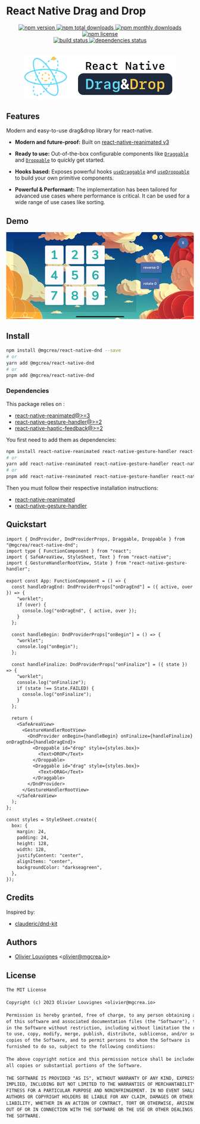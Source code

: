 # React Native Drag and Drop

<!-- markdownlint-disable MD033 -->
<p align="center">
  <a href="https://www.npmjs.com/package/@mgcrea/react-native-dnd">
    <img src="https://img.shields.io/npm/v/@mgcrea/react-native-dnd.svg?style=for-the-badge" alt="npm version" />
  </a>
  <a href="https://www.npmjs.com/package/@mgcrea/react-native-dnd">
    <img src="https://img.shields.io/npm/dt/@mgcrea/react-native-dnd.svg?style=for-the-badge" alt="npm total downloads" />
  </a>
  <a href="https://www.npmjs.com/package/@mgcrea/react-native-dnd">
    <img src="https://img.shields.io/npm/dm/@mgcrea/react-native-dnd.svg?style=for-the-badge" alt="npm monthly downloads" />
  </a>
  <a href="https://www.npmjs.com/package/@mgcrea/react-native-dnd">
    <img src="https://img.shields.io/npm/l/@mgcrea/react-native-dnd.svg?style=for-the-badge" alt="npm license" />
  </a>
  <br />
  <a href="https://github.com/mgcrea/react-native-dnd/actions/workflows/main.yaml">
    <img src="https://img.shields.io/github/actions/workflow/status/mgcrea/react-native-dnd/main.yaml?style=for-the-badge&branch=master" alt="build status" />
  </a>
  <a href="https://depfu.com/github/mgcrea/react-native-dnd">
    <img src="https://img.shields.io/depfu/dependencies/github/mgcrea/react-native-dnd?style=for-the-badge" alt="dependencies status" />
  </a>
</p>

<p align="center" style="margin: 32px 48px">
  <a href="https://mgcrea.github.io/react-native-dnd">
    <img src="./.github/assets/logo.png" alt="logo" />
  </a>
</p>
<!-- markdownlint-enable MD037 -->

## Features

Modern and easy-to-use drag&drop library for react-native.

- **Modern and future-proof:** Built on [react-native-reanimated v3](https://github.com/software-mansion/react-native-reanimated/)

- **Ready to use:** Out-of-the-box configurable components like [`Draggable`](./src/components/Draggable.tsx) and [`Droppable`](./src/components/Droppable.tsx) to quickly get started.

- **Hooks based:** Exposes powerful hooks [`useDraggable`](./src/hooks/useDraggable.ts) and [`useDroppable`](./src/hooks/useDroppable.ts) to build your own primitive components.

- **Powerful & Performant:** The implementation has been tailored for advanced use cases where performance is critical. It can be used for a wide range of use cases like sorting.

## Demo

![demo](./.github/assets/demo.gif)

## Install

```bash
npm install @mgcrea/react-native-dnd --save
# or
yarn add @mgcrea/react-native-dnd
# or
pnpm add @mgcrea/react-native-dnd
```

### Dependencies

This package relies on :

- [react-native-reanimated@>=3](https://github.com/software-mansion/react-native-reanimated/)
- [react-native-gesture-handler@>=2](https://github.com/software-mansion/react-native-gesture-handler/)
- [react-native-haptic-feedback@>=2](https://github.com/mkuczera/react-native-haptic-feedback/)

You first need to add them as dependencies:

```bash
npm install react-native-reanimated react-native-gesture-handler react-native-haptic-feedback --save
# or
yarn add react-native-reanimated react-native-gesture-handler react-native-haptic-feedback
# or
pnpm add react-native-reanimated react-native-gesture-handler react-native-haptic-feedback
```

Then you must follow their respective installation instructions:

- [react-native-reanimated](https://docs.swmansion.com/react-native-reanimated/docs/fundamentals/installation)
- [react-native-gesture-handler](https://docs.swmansion.com/react-native-gesture-handler/docs/installation)

## Quickstart

```tsx
import { DndProvider, DndProviderProps, Draggable, Droppable } from "@mgcrea/react-native-dnd";
import type { FunctionComponent } from "react";
import { SafeAreaView, StyleSheet, Text } from "react-native";
import { GestureHandlerRootView, State } from "react-native-gesture-handler";

export const App: FunctionComponent = () => {
  const handleDragEnd: DndProviderProps["onDragEnd"] = ({ active, over }) => {
    "worklet";
    if (over) {
      console.log("onDragEnd", { active, over });
    }
  };

  const handleBegin: DndProviderProps["onBegin"] = () => {
    "worklet";
    console.log("onBegin");
  };

  const handleFinalize: DndProviderProps["onFinalize"] = ({ state }) => {
    "worklet";
    console.log("onFinalize");
    if (state !== State.FAILED) {
      console.log("onFinalize");
    }
  };

  return (
    <SafeAreaView>
      <GestureHandlerRootView>
        <DndProvider onBegin={handleBegin} onFinalize={handleFinalize} onDragEnd={handleDragEnd}>
          <Droppable id="drop" style={styles.box}>
            <Text>DROP</Text>
          </Droppable>
          <Draggable id="drag" style={styles.box}>
            <Text>DRAG</Text>
          </Draggable>
        </DndProvider>
      </GestureHandlerRootView>
    </SafeAreaView>
  );
};

const styles = StyleSheet.create({
  box: {
    margin: 24,
    padding: 24,
    height: 128,
    width: 128,
    justifyContent: "center",
    alignItems: "center",
    backgroundColor: "darkseagreen",
  },
});
```

## Credits

Inspired by:

- [clauderic/dnd-kit](https://github.com/clauderic/dnd-kit)

## Authors

- [Olivier Louvignes](https://github.com/mgcrea) <<olivier@mgcrea.io>>

## License

```txt
The MIT License

Copyright (c) 2023 Olivier Louvignes <olivier@mgcrea.io>

Permission is hereby granted, free of charge, to any person obtaining a copy
of this software and associated documentation files (the "Software"), to deal
in the Software without restriction, including without limitation the rights
to use, copy, modify, merge, publish, distribute, sublicense, and/or sell
copies of the Software, and to permit persons to whom the Software is
furnished to do so, subject to the following conditions:

The above copyright notice and this permission notice shall be included in
all copies or substantial portions of the Software.

THE SOFTWARE IS PROVIDED "AS IS", WITHOUT WARRANTY OF ANY KIND, EXPRESS OR
IMPLIED, INCLUDING BUT NOT LIMITED TO THE WARRANTIES OF MERCHANTABILITY,
FITNESS FOR A PARTICULAR PURPOSE AND NONINFRINGEMENT. IN NO EVENT SHALL THE
AUTHORS OR COPYRIGHT HOLDERS BE LIABLE FOR ANY CLAIM, DAMAGES OR OTHER
LIABILITY, WHETHER IN AN ACTION OF CONTRACT, TORT OR OTHERWISE, ARISING FROM,
OUT OF OR IN CONNECTION WITH THE SOFTWARE OR THE USE OR OTHER DEALINGS IN
THE SOFTWARE.
```

